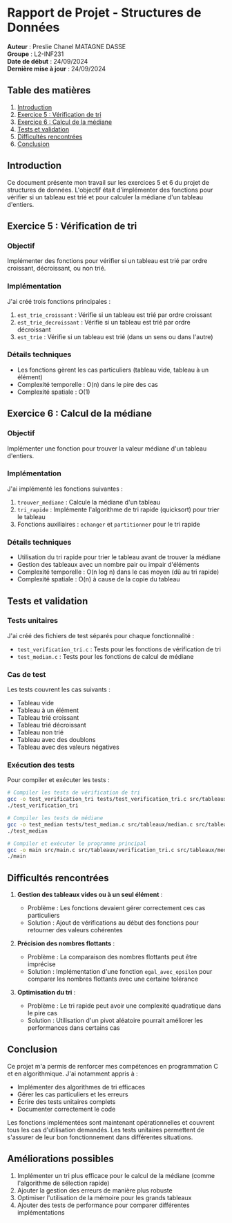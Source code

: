 # Rapport de Projet - Structures de Données

**Auteur** : Preslie Chanel MATAGNE DASSE  
**Groupe** : L2-INF231  
**Date de début** : 24/09/2024  
**Dernière mise à jour** : 24/09/2024

## Table des matières
1. [Introduction](#introduction)
2. [Exercice 5 : Vérification de tri](#exercice-5-vérification-de-tri)
3. [Exercice 6 : Calcul de la médiane](#exercice-6-calcul-de-la-médiane)
4. [Tests et validation](#tests-et-validation)
5. [Difficultés rencontrées](#difficultés-rencontrées)
6. [Conclusion](#conclusion)

## Introduction
Ce document présente mon travail sur les exercices 5 et 6 du projet de structures de données. L'objectif était d'implémenter des fonctions pour vérifier si un tableau est trié et pour calculer la médiane d'un tableau d'entiers.

## Exercice 5 : Vérification de tri

### Objectif
Implémenter des fonctions pour vérifier si un tableau est trié par ordre croissant, décroissant, ou non trié.

### Implémentation
J'ai créé trois fonctions principales :
1. `est_trie_croissant` : Vérifie si un tableau est trié par ordre croissant
2. `est_trie_decroissant` : Vérifie si un tableau est trié par ordre décroissant
3. `est_trie` : Vérifie si un tableau est trié (dans un sens ou dans l'autre)

### Détails techniques
- Les fonctions gèrent les cas particuliers (tableau vide, tableau à un élément)
- Complexité temporelle : O(n) dans le pire des cas
- Complexité spatiale : O(1)

## Exercice 6 : Calcul de la médiane

### Objectif
Implémenter une fonction pour trouver la valeur médiane d'un tableau d'entiers.

### Implémentation
J'ai implémenté les fonctions suivantes :
1. `trouver_mediane` : Calcule la médiane d'un tableau
2. `tri_rapide` : Implémente l'algorithme de tri rapide (quicksort) pour trier le tableau
3. Fonctions auxiliaires : `echanger` et `partitionner` pour le tri rapide

### Détails techniques
- Utilisation du tri rapide pour trier le tableau avant de trouver la médiane
- Gestion des tableaux avec un nombre pair ou impair d'éléments
- Complexité temporelle : O(n log n) dans le cas moyen (dû au tri rapide)
- Complexité spatiale : O(n) à cause de la copie du tableau

## Tests et validation

### Tests unitaires
J'ai créé des fichiers de test séparés pour chaque fonctionnalité :
- `test_verification_tri.c` : Tests pour les fonctions de vérification de tri
- `test_median.c` : Tests pour les fonctions de calcul de médiane

### Cas de test
Les tests couvrent les cas suivants :
- Tableau vide
- Tableau à un élément
- Tableau trié croissant
- Tableau trié décroissant
- Tableau non trié
- Tableau avec des doublons
- Tableau avec des valeurs négatives

### Exécution des tests
Pour compiler et exécuter les tests :

```bash
# Compiler les tests de vérification de tri
gcc -o test_verification_tri tests/test_verification_tri.c src/tableaux/verification_tri.c -I src/tableaux/
./test_verification_tri

# Compiler les tests de médiane
gcc -o test_median tests/test_median.c src/tableaux/median.c src/tableaux/verification_tri.c -I src/tableaux/
./test_median

# Compiler et exécuter le programme principal
gcc -o main src/main.c src/tableaux/verification_tri.c src/tableaux/median.c -I src/tableaux/
./main
```

## Difficultés rencontrées

1. **Gestion des tableaux vides ou à un seul élément** :
   - Problème : Les fonctions devaient gérer correctement ces cas particuliers
   - Solution : Ajout de vérifications au début des fonctions pour retourner des valeurs cohérentes

2. **Précision des nombres flottants** :
   - Problème : La comparaison des nombres flottants peut être imprécise
   - Solution : Implémentation d'une fonction `egal_avec_epsilon` pour comparer les nombres flottants avec une certaine tolérance

3. **Optimisation du tri** :
   - Problème : Le tri rapide peut avoir une complexité quadratique dans le pire cas
   - Solution : Utilisation d'un pivot aléatoire pourrait améliorer les performances dans certains cas

## Conclusion

Ce projet m'a permis de renforcer mes compétences en programmation C et en algorithmique. J'ai notamment appris à :
- Implémenter des algorithmes de tri efficaces
- Gérer les cas particuliers et les erreurs
- Écrire des tests unitaires complets
- Documenter correctement le code

Les fonctions implémentées sont maintenant opérationnelles et couvrent tous les cas d'utilisation demandés. Les tests unitaires permettent de s'assurer de leur bon fonctionnement dans différentes situations.

## Améliorations possibles

1. Implémenter un tri plus efficace pour le calcul de la médiane (comme l'algorithme de sélection rapide)
2. Ajouter la gestion des erreurs de manière plus robuste
3. Optimiser l'utilisation de la mémoire pour les grands tableaux
4. Ajouter des tests de performance pour comparer différentes implémentations
